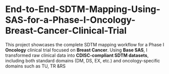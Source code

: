 # End-to-End-SDTM-Mapping-Using-SAS-for-a-Phase-I-Oncology-Breast-Cancer-Clinical-Trial
 This project showcases the complete SDTM mapping workflow for a Phase I **Oncology** clinical trial focused on **Breast Cancer**. Using **Base SAS**, I transformed raw clinical data into **CDISC-compliant SDTM datasets**, including both standard domains (DM, DS, EX, etc.) and oncology-specific domains such as TU, TR &amp;RS

